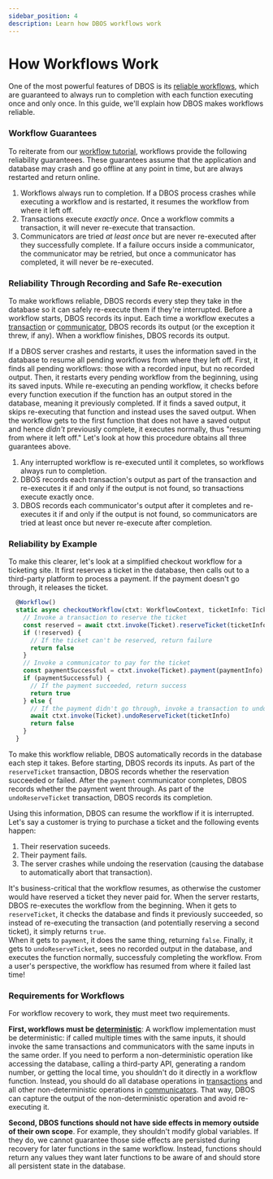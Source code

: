 ```yaml
---
sidebar_position: 4
description: Learn how DBOS workflows work
---
```


# How Workflows Work

One of the most powerful features of DBOS is its [reliable workflows](../tutorials/workflow-tutorial#reliability-guarantees), which are guaranteed to always run to completion with each function executing once and only once.
In this guide, we'll explain how DBOS makes workflows reliable.

### Workflow Guarantees

To reiterate from our [workflow tutorial](../tutorials/workflow-tutorial), workflows provide the following reliability guaranteees.
These guarantees assume that the application and database may crash and go offline at any point in time, but are always restarted and return online.

1.  Workflows always run to completion.  If a DBOS process crashes while executing a workflow and is restarted, it resumes the workflow from where it left off.
2.  Transactions execute _exactly once_.  Once a workflow commits a transaction, it will never re-execute that transaction.
3.  Communicators are tried _at least once_ but are never re-executed after they successfully complete.  If a failure occurs inside a communicator, the communicator may be retried, but once a communicator has completed, it will never be re-executed.

### Reliability Through Recording and Safe Re-execution

To make workflows reliable, DBOS records every step they take in the database so it can safely re-execute them if they're interrupted.
Before a workflow starts, DBOS records its input.
Each time a workflow executes a [transaction](../tutorials/transaction-tutorial) or [communicator](../tutorials/communicator-tutorial), DBOS records its output (or the exception it threw, if any).
When a workflow finishes, DBOS records its output.

If a DBOS server crashes and restarts, it uses the information saved in the database to resume all pending workflows from where they left off.
First, it finds all pending workflows: those with a recorded input, but no recorded output.
Then, it restarts every pending workflow from the beginning, using its saved inputs.
While re-executing an pending workflow, it checks before every function execution if the function has an output stored in the database, meaning it previously completed.
If it finds a saved output, it skips re-executing that function and instead uses the saved output.
When the workflow gets to the first function that does not have a saved output and hence _didn't_ previously complete, it executes normally, thus "resuming from where it left off."
Let's look at how this procedure obtains all three guarantees above.

1.  Any interrupted workflow is re-executed until it completes, so workflows always run to completion.
2.  DBOS records each transaction's output as part of the transaction and re-executes it if and only if the output is not found, so transactions execute exactly once.
3.  DBOS records each communicator's output after it completes and re-executes it if and only if the output is not found, so communicators are tried at least once but never re-execute after completion.

### Reliability by Example

To make this clearer, let's look at a simplified checkout workflow for a ticketing site.
It first reserves a ticket in the database, then calls out to a third-party platform to process a payment.
If the payment doesn't go through, it releases the ticket.

```javascript
  @Workflow()
  static async checkoutWorkflow(ctxt: WorkflowContext, ticketInfo: TicketInfo, paymentInfo: PaymentInfo) {
    // Invoke a transaction to reserve the ticket
    const reserved = await ctxt.invoke(Ticket).reserveTicket(ticketInfo)
    if (!reserved) {
      // If the ticket can't be reserved, return failure
      return false
    }
    // Invoke a communicator to pay for the ticket
    const paymentSuccessful = ctxt.invoke(Ticket).payment(paymentInfo)
    if (paymentSuccessful) {
      // If the payment succeeded, return success
      return true
    } else {
      // If the payment didn't go through, invoke a transaction to undo the reservation and return failure
      await ctxt.invoke(Ticket).undoReserveTicket(ticketInfo)
      return false
    }
  }
```

To make this workflow reliable, DBOS automatically records in the database each step it takes.
Before starting, DBOS records its inputs.
As part of the `reserveTicket` transaction, DBOS records whether the reservation succeeded or failed.
After the `payment` communicator completes, DBOS records whether the payment went through.
As part of the `undoReserveTicket` transaction, DBOS records its completion.

Using this information, DBOS can resume the workflow if it is interrupted.
Let's say a customer is trying to purchase a ticket and the following events happen:

1. Their reservation suceeds.
2. Their payment fails.
3. The server crashes while undoing the reservation (causing the database to automatically abort that transaction).

It's business-critical that the workflow resumes, as otherwise the customer would have reserved a ticket they never paid for.
When the server restarts, DBOS re-executes the workflow from the beginning.
When it gets to `reserveTicket`, it checks the database and finds it previously succeeded, so instead of re-executing the transaction (and potentially reserving a second ticket), it simply returns `true`.  
When it gets to `payment`, it does the same thing, returning `false`.
Finally, it gets to `undoReserveTicket`, sees no recorded output in the database, and executes the function normally, successfuly completing the workflow.
From a user's perspective, the workflow has resumed from where it failed last time!

### Requirements for Workflows

For workflow recovery to work, they must meet two requirements.

**First, workflows must be [deterministic](../tutorials/workflow-tutorial#determinism)**:
A workflow implementation must be deterministic: if called multiple times with the same inputs, it should invoke the same transactions and communicators with the same inputs in the same order.
If you need to perform a non-deterministic operation like accessing the database, calling a third-party API, generating a random number, or getting the local time, you shouldn't do it directly in a workflow function.
Instead, you should do all database operations in [transactions](../tutorials/transaction-tutorial) and all other non-deterministic operations in [communicators](../tutorials/communicator-tutorial).
That way, DBOS can capture the output of the non-deterministic operation and avoid re-executing it.

**Second, DBOS functions should not have side effects in memory outside of their own scope**.
For example, they shouldn't modify global variables.
If they do, we cannot guarantee those side effects are persisted during recovery for later functions in the same workflow.
Instead, functions should return any values they want later functions to be aware of and should store all persistent state in the database.
